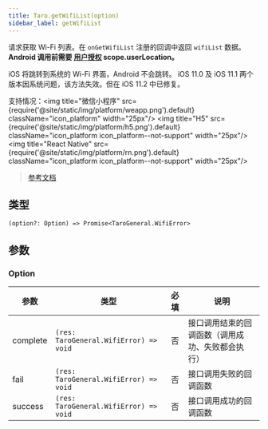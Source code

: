 ```yaml
---
title: Taro.getWifiList(option)
sidebar_label: getWifiList
---
```


请求获取 Wi-Fi 列表。在 `onGetWifiList` 注册的回调中返回 `wifiList` 数据。 **Android 调用前需要 [用户授权](https://developers.weixin.qq.com/miniprogram/dev/framework/open-ability/authorize.html) scope.userLocation。**

iOS 将跳转到系统的 Wi-Fi 界面，Android 不会跳转。 iOS 11.0 及 iOS 11.1 两个版本因系统问题，该方法失效。但在 iOS 11.2 中已修复。

支持情况：<img title="微信小程序" src={require('@site/static/img/platform/weapp.png').default} className="icon_platform" width="25px"/> <img title="H5" src={require('@site/static/img/platform/h5.png').default} className="icon_platform icon_platform--not-support" width="25px"/> <img title="React Native" src={require('@site/static/img/platform/rn.png').default} className="icon_platform icon_platform--not-support" width="25px"/>

> [参考文档](https://developers.weixin.qq.com/miniprogram/dev/api/device/wifi/wx.getWifiList.html)

## 类型

```tsx
(option?: Option) => Promise<TaroGeneral.WifiError>
```

## 参数

### Option

| 参数 | 类型 | 必填 | 说明 |
| --- | --- | :---: | --- |
| complete | `(res: TaroGeneral.WifiError) => void` | 否 | 接口调用结束的回调函数（调用成功、失败都会执行） |
| fail | `(res: TaroGeneral.WifiError) => void` | 否 | 接口调用失败的回调函数 |
| success | `(res: TaroGeneral.WifiError) => void` | 否 | 接口调用成功的回调函数 |
